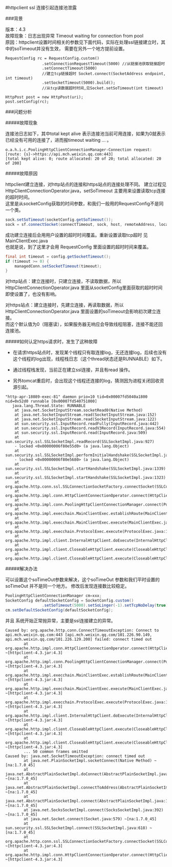 #httpclient ssl 连接引起连接池泄露

###背景


版本：4.3  
故障现象：日志出现异常 Timeout waiting for connection from pool  
原因：httpclient设置时间相关的参数见下面代码，实际在处理ssl链接建立时，其中的soTimeout并没有生效，
需要在另外一个地方提前设置。

```
RequestConfig rc = RequestConfig.custom()
                .setConnectionRequestTimeout(5000) //从链接池获取链接超时
                .setConnectTimeout(5000)   
                //建立tcp链接超时 Socket.connect(SocketAddress endpoint, int timeout)
                .setSocketTimeout(5000).build(); 
                //从tcp读数据超时时间,见Socket.setSoTimeout(int timeout)

HttpPost post = new HttpPost(uri);
post.setConfig(rc);

```




###问题分析

#####故障现象

连接池日志如下，其中total kept alive 表示连接池当前可用连接，如果为0就表示已经没有可用的连接了，进而报timeout waiting ... 。
```
o.a.h.i.c.PoolingHttpClientConnectionManager-Connection request: [route: {s}->https://api.mch.weixin.qq.com:443]
[total kept alive: 0; route allocated: 20 of 20; total allocated: 20 of 200]
```

#####故障原因

httpclient建立连接，对http站点的连接和https站点的连接处理不同。
建立过程见HttpClientConnectionOperator.java，setSoTimeout 主要用来设置读取tcp连接的超时时间。  
这里是从socketConfig获取的时间参数，和我们一般用的RequestConfig不是同一个类。

```java
sock.setSoTimeout(socketConfig.getSoTimeout());
sock = sf.connectSocket(connectTimeout, sock, host, remoteAddress, localAddress, context);
```

成功建立连接后会用用户设置的超时时间覆盖。重新设置读取tcp超时 见MainClientExec.java  
也就是说，到了这里才会用 RequestConfig 里面设置的超时时间来覆盖。

```java
final int timeout = config.getSocketTimeout();  
if (timeout >= 0) {  
    managedConn.setSocketTimeout(timeout);
}
```

对http站点：建立连接时，只建立连接，不读取数据，所以HttpClientConnectionOperator.java   里面从socketConfig里面获取的超时时间即使设置了，也没有影响。  

对https站点：建立连接时，先建立连接，再读取数据，所以 HttpClientConnectionOperator.java 里面设置的soTimeout会影响初次建立连接。  
而这个默认值为0（阻塞读），如果服务器无响应会导致线程阻塞，连接不能还回连接池。

#####如何认定https请求时，发生了这种故障

*  在请求https站点时，发现某个线程只有取连接log，无还连接log，后续也没有这个线程的log出现，线程栈日志（这个thread状态还是RUNNABLE）如下。

*  通过线程栈发现，当前正在建立ssl连接，并且有read 操作。

*  另外tomcat重启时，会出现这个线程还连接的log，猜测因为进程关闭回收资源引起。

```
"http-apr-18089-exec-81" daemon prio=10 tid=0x00007fd5040a1800 nid=0x52d0 runnable [0x00007fd540751000]
   java.lang.Thread.State: RUNNABLE
    at java.net.SocketInputStream.socketRead0(Native Method)
    at java.net.SocketInputStream.read(SocketInputStream.java:152)
    at java.net.SocketInputStream.read(SocketInputStream.java:122)
    at sun.security.ssl.InputRecord.readFully(InputRecord.java:442)
    at sun.security.ssl.InputRecord.readV3Record(InputRecord.java:554)
    at sun.security.ssl.InputRecord.read(InputRecord.java:509)
    at sun.security.ssl.SSLSocketImpl.readRecord(SSLSocketImpl.java:927)
    - locked <0x00000006f80e55d0> (a java.lang.Object)
    at sun.security.ssl.SSLSocketImpl.performInitialHandshake(SSLSocketImpl.java:1312)
    - locked <0x00000006f80e5680> (a java.lang.Object)
    at sun.security.ssl.SSLSocketImpl.startHandshake(SSLSocketImpl.java:1339)
    at sun.security.ssl.SSLSocketImpl.startHandshake(SSLSocketImpl.java:1323)
    at org.apache.http.conn.ssl.SSLConnectionSocketFactory.connectSocket(SSLConnectionSocketFactory.java:262)
    at org.apache.http.impl.conn.HttpClientConnectionOperator.connect(HttpClientConnectionOperator.java:118)
    at org.apache.http.impl.conn.PoolingHttpClientConnectionManager.connect(PoolingHttpClientConnectionManager.java:314)
    at org.apache.http.impl.execchain.MainClientExec.establishRoute(MainClientExec.java:357)
    at org.apache.http.impl.execchain.MainClientExec.execute(MainClientExec.java:218)
    at org.apache.http.impl.execchain.ProtocolExec.execute(ProtocolExec.java:194)
    at org.apache.http.impl.client.InternalHttpClient.doExecute(InternalHttpClient.java:186)
    at org.apache.http.impl.client.CloseableHttpClient.execute(CloseableHttpClient.java:82)
    at org.apache.http.impl.client.CloseableHttpClient.execute(CloseableHttpClient.java:106)
```

#####解决办法

可以设置这个soTimeOut参数来解决，这个soTimeOut 参数和我们平时设置的soTimeOut 并不是同一个地方。
修改后发现连接数比较稳定。


```java
PoolingHttpClientConnectionManager cm=xxx;
SocketConfig defaultSocketConfig = SocketConfig.custom()
                .setSoTimeout(5000).setSoLinger(-1).setTcpNoDelay(true).build();
cm.setDefaultSocketConfig(defaultSocketConfig);
```

并且 系统开始正常抛异常，主要是ssl连接建立的异常。

```
Caused by: org.apache.http.conn.ConnectTimeoutException: Connect to api.mch.weixin.qq.com:443 [api.mch.weixin.qq.com/101.226.90.149, api.mch.weixin.qq.com/101.226.129.200] failed: connect timed out
        at org.apache.http.impl.conn.HttpClientConnectionOperator.connect(HttpClientConnectionOperator.java:130) ~[httpclient-4.3.jar:4.3]
        at org.apache.http.impl.conn.PoolingHttpClientConnectionManager.connect(PoolingHttpClientConnectionManager.java:314) ~[httpclient-4.3.jar:4.3]
        at org.apache.http.impl.execchain.MainClientExec.establishRoute(MainClientExec.java:357) ~[httpclient-4.3.jar:4.3]
        at org.apache.http.impl.execchain.MainClientExec.execute(MainClientExec.java:218) ~[httpclient-4.3.jar:4.3]
        at org.apache.http.impl.execchain.ProtocolExec.execute(ProtocolExec.java:194) ~[httpclient-4.3.jar:4.3]
        at org.apache.http.impl.client.InternalHttpClient.doExecute(InternalHttpClient.java:186) ~[httpclient-4.3.jar:4.3]
        at org.apache.http.impl.client.CloseableHttpClient.execute(CloseableHttpClient.java:82) ~[httpclient-4.3.jar:4.3]
        at org.apache.http.impl.client.CloseableHttpClient.execute(CloseableHttpClient.java:106) ~[httpclient-4.3.jar:4.3]
        ... 50 common frames omitted
Caused by: java.net.SocketTimeoutException: connect timed out
        at java.net.PlainSocketImpl.socketConnect(Native Method) ~[na:1.7.0_45]
        at java.net.AbstractPlainSocketImpl.doConnect(AbstractPlainSocketImpl.java:339) ~[na:1.7.0_45]
        at java.net.AbstractPlainSocketImpl.connectToAddress(AbstractPlainSocketImpl.java:200) ~[na:1.7.0_45]
        at java.net.AbstractPlainSocketImpl.connect(AbstractPlainSocketImpl.java:182) ~[na:1.7.0_45]
        at java.net.SocksSocketImpl.connect(SocksSocketImpl.java:392) ~[na:1.7.0_45]
        at java.net.Socket.connect(Socket.java:579) ~[na:1.7.0_45]
        at sun.security.ssl.SSLSocketImpl.connect(SSLSocketImpl.java:618) ~[na:1.7.0_45]
        at org.apache.http.conn.ssl.SSLConnectionSocketFactory.connectSocket(SSLConnectionSocketFactory.java:251) ~[httpclient-4.3.jar:4.3]
        at org.apache.http.impl.conn.HttpClientConnectionOperator.connect(HttpClientConnectionOperator.java:118) ~[httpclient-4.3.jar:4.3]
```